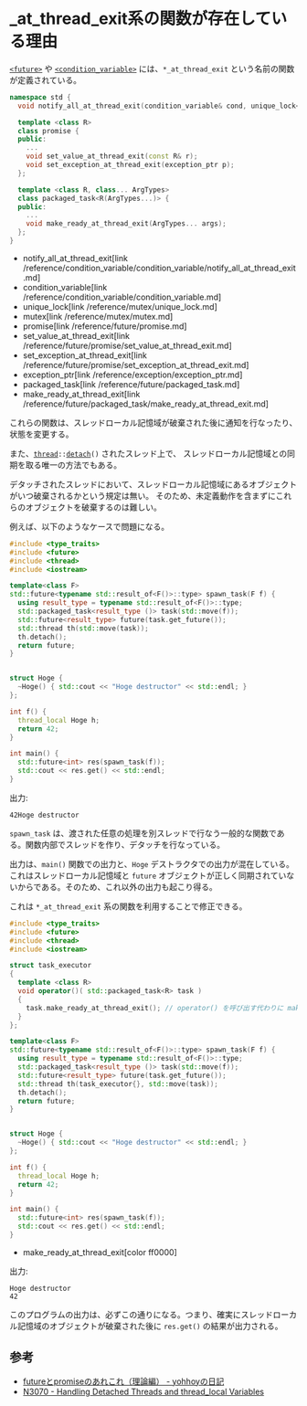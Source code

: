 # _at_thread_exit系の関数が存在している理由

[`<future>`](/reference/future.md) や [`<condition_variable>`](/reference/condition_variable.md) には、`*_at_thread_exit` という名前の関数が定義されている。

```cpp
namespace std {
  void notify_all_at_thread_exit(condition_variable& cond, unique_lock<mutex> lk);

  template <class R>
  class promise {
  public:
    ...
    void set_value_at_thread_exit(const R& r);
    void set_exception_at_thread_exit(exception_ptr p);
  };

  template <class R, class... ArgTypes>
  class packaged_task<R(ArgTypes...)> {
  public:
    ...
    void make_ready_at_thread_exit(ArgTypes... args);
  };
}
```
* notify_all_at_thread_exit[link /reference/condition_variable/condition_variable/notify_all_at_thread_exit.md]
* condition_variable[link /reference/condition_variable/condition_variable.md]
* unique_lock[link /reference/mutex/unique_lock.md]
* mutex[link /reference/mutex/mutex.md]
* promise[link /reference/future/promise.md]
* set_value_at_thread_exit[link /reference/future/promise/set_value_at_thread_exit.md]
* set_exception_at_thread_exit[link /reference/future/promise/set_exception_at_thread_exit.md]
* exception_ptr[link /reference/exception/exception_ptr.md]
* packaged_task[link /reference/future/packaged_task.md]
* make_ready_at_thread_exit[link /reference/future/packaged_task/make_ready_at_thread_exit.md]

これらの関数は、スレッドローカル記憶域が破棄された後に通知を行なったり、状態を変更する。 

また、[`thread`](/reference/thread/thread.md)`::`[`detach`](/reference/thread/thread/detach.md)`()` されたスレッド上で、
スレッドローカル記憶域との同期を取る唯一の方法でもある。

デタッチされたスレッドにおいて、スレッドローカル記憶域にあるオブジェクトがいつ破棄されるかという規定は無い。
そのため、未定義動作を含まずにこれらのオブジェクトを破棄するのは難しい。 

例えば、以下のようなケースで問題になる。

```cpp example
#include <type_traits>
#include <future>
#include <thread>
#include <iostream>

template<class F>
std::future<typename std::result_of<F()>::type> spawn_task(F f) {
  using result_type = typename std::result_of<F()>::type;
  std::packaged_task<result_type ()> task(std::move(f));
  std::future<result_type> future(task.get_future());
  std::thread th(std::move(task));
  th.detach();
  return future;
}


struct Hoge {
  ~Hoge() { std::cout << "Hoge destructor" << std::endl; }
};

int f() {
  thread_local Hoge h;
  return 42;
}

int main() {
  std::future<int> res(spawn_task(f));
  std::cout << res.get() << std::endl;
}
```

出力:
```
42Hoge destructor

```

`spawn_task` は、渡された任意の処理を別スレッドで行なう一般的な関数である。関数内部でスレッドを作り、デタッチを行なっている。 

出力は、`main()` 関数での出力と、`Hoge` デストラクタでの出力が混在している。これはスレッドローカル記憶域と `future` オブジェクトが正しく同期されていないからである。そのため、これ以外の出力も起こり得る。

これは `*_at_thread_exit` 系の関数を利用することで修正できる。

```cpp example
#include <type_traits>
#include <future>
#include <thread>
#include <iostream>

struct task_executor
{
  template <class R>
  void operator()( std::packaged_task<R> task )
  {
    task.make_ready_at_thread_exit(); // operator() を呼び出す代わりに make_ready_at_thread_exit() を呼び出す。
  }
};

template<class F>
std::future<typename std::result_of<F()>::type> spawn_task(F f) {
  using result_type = typename std::result_of<F()>::type;
  std::packaged_task<result_type ()> task(std::move(f));
  std::future<result_type> future(task.get_future());
  std::thread th(task_executor{}, std::move(task));
  th.detach();
  return future;
}


struct Hoge {
  ~Hoge() { std::cout << "Hoge destructor" << std::endl; }
};

int f() {
  thread_local Hoge h;
  return 42;
}

int main() {
  std::future<int> res(spawn_task(f));
  std::cout << res.get() << std::endl;
}
```
* make_ready_at_thread_exit[color ff0000]

出力:
```
Hoge destructor
42
```

このプログラムの出力は、必ずこの通りになる。つまり、確実にスレッドローカル記憶域のオブジェクトが破棄された後に `res.get()` の結果が出力される。


## 参考
- [futureとpromiseのあれこれ（理論編） - yohhoyの日記](http://d.hatena.ne.jp/yohhoy/20120131/p1)
- [N3070 - Handling Detached Threads and thread_local Variables](http://www.open-std.org/jtc1/sc22/wg21/docs/papers/2010/n3070.html)

